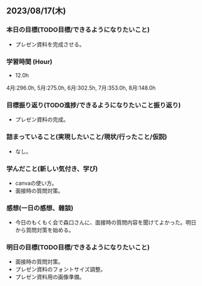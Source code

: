 ## 2023/08/17(木)

### 本日の目標(TODO目標/できるようになりたいこと)

- プレゼン資料を完成させる。

### 学習時間 (Hour)

- 12.0h

4月:296.0h, 5月:275.0h, 6月:302.5h, 7月:353.0h, 8月:148.0h

### 目標振り返り(TODO進捗/できるようになりたいこと振り返り)

- プレゼン資料の完成。

### 詰まっていること(実現したいこと/現状/行ったこと/仮説)

- なし。

### 学んだこと(新しい気付き、学び)

- canvaの使い方。
- 面接時の質問対策。

### 感想(一日の感想、雜談)

- 今日のもくもく会で森口さんに、面接時の質問内容を聞けてよかった。明日から質問対策を始める。

### 明日の目標(TODO目標/できるようになりたいこと)

- 面接時の質問対策。
- プレゼン資料のフォントサイズ調整。
- プレゼン資料用の画像準備。

